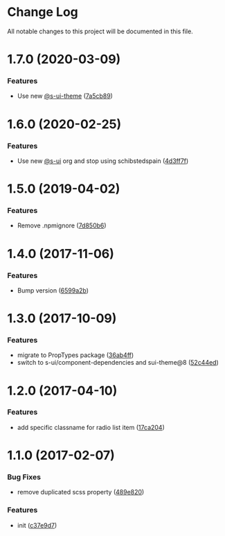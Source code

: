 # Change Log

All notable changes to this project will be documented in this file.

# 1.7.0 (2020-03-09)


### Features

* Use new [@s-ui-theme](https://github.com/s-ui-theme) ([7a5cb89](https://github.com/SUI-Components/schibsted-spain-components/commit/7a5cb899600d1b3b9807fa23317804e3358bdbf8))



# 1.6.0 (2020-02-25)


### Features

* Use new [@s-ui](https://github.com/s-ui) org and stop using schibstedspain ([4d3ff7f](https://github.com/SUI-Components/schibsted-spain-components/commit/4d3ff7f5578910641bbeda721e1faf5c145512e6))



# 1.5.0 (2019-04-02)


### Features

* Remove .npmignore ([7d850b6](https://github.com/SUI-Components/schibsted-spain-components/commit/7d850b6464ce17bb73210fbc8cf8e1daa8b3501a))



# 1.4.0 (2017-11-06)


### Features

* Bump version ([6599a2b](https://github.com/SUI-Components/schibsted-spain-components/commit/6599a2b83ef82bac3a3dabec1da8ea68ce9403bf))



# 1.3.0 (2017-10-09)


### Features

* migrate to PropTypes package ([36ab4ff](https://github.com/SUI-Components/schibsted-spain-components/commit/36ab4ff2c932889a2fd1f516f7612aca40a0c800))
* switch to s-ui/component-dependencies and sui-theme@8 ([52c44ed](https://github.com/SUI-Components/schibsted-spain-components/commit/52c44ed1bdea42b9f7c3210a76362667aaa5bc76))



# 1.2.0 (2017-04-10)


### Features

* add specific classname for radio list item ([17ca204](https://github.com/SUI-Components/schibsted-spain-components/commit/17ca20471bc1ac5a377f1c70a823e193dd9013a6))



# 1.1.0 (2017-02-07)


### Bug Fixes

* remove duplicated scss property ([489e820](https://github.com/SUI-Components/schibsted-spain-components/commit/489e820d949be008ab92ed1eebb9baece80f43b0))


### Features

* init ([c37e9d7](https://github.com/SUI-Components/schibsted-spain-components/commit/c37e9d798d9eaed2f3b9f1a9f05e2c6dc6f4c171))



